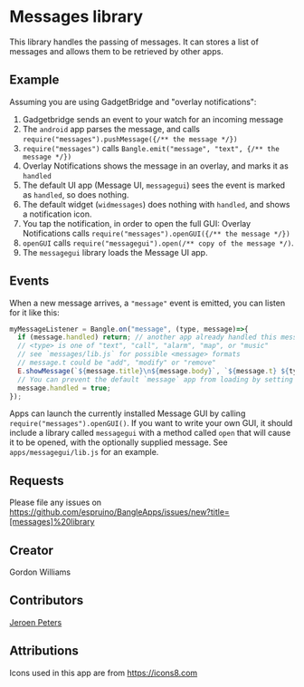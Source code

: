 # Messages library

This library handles the passing of messages. It can stores a list of messages
and allows them to be retrieved by other apps.

## Example

Assuming you are using GadgetBridge and "overlay notifications":

1. Gadgetbridge sends an event to your watch for an incoming message
2. The `android` app parses the message, and calls `require("messages").pushMessage({/** the message */})`
3. `require("messages")` calls `Bangle.emit("message", "text", {/** the message */})`
4. Overlay Notifications shows the message in an overlay, and marks it as `handled`
5. The default UI app (Message UI, `messagegui`) sees the event is marked as `handled`, so does nothing.
6. The default widget (`widmessages`) does nothing with `handled`, and shows a notification icon.
7. You tap the notification, in order to open the full GUI: Overlay Notifications
   calls `require("messages").openGUI({/** the message */})`
8. `openGUI` calls `require("messagegui").open(/** copy of the message */)`.
9. The `messagegui` library loads the Message UI app.



## Events

When a new message arrives, a `"message"` event is emitted, you can listen for
it like this:

```js
myMessageListener = Bangle.on("message", (type, message)=>{
  if (message.handled) return; // another app already handled this message
  // <type> is one of "text", "call", "alarm", "map", or "music"
  // see `messages/lib.js` for possible <message> formats
  // message.t could be "add", "modify" or "remove"
  E.showMessage(`${message.title}\n${message.body}`, `${message.t} ${type} message`);
  // You can prevent the default `message` app from loading by setting `message.handled = true`:
  message.handled = true;
});
```

Apps can launch the currently installed Message GUI by calling `require("messages").openGUI()`.
If you want to write your own GUI, it should include a library called `messagegui`
with a method called `open` that will cause it to be opened, with the
optionally supplied message. See `apps/messagegui/lib.js` for an example.


## Requests

Please file any issues on https://github.com/espruino/BangleApps/issues/new?title=[messages]%20library

## Creator

Gordon Williams

## Contributors

[Jeroen Peters](https://github.com/jeroenpeters1986)

## Attributions

Icons used in this app are from https://icons8.com
